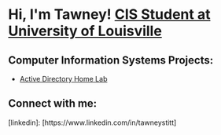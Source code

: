 <h1>Hi, I'm Tawney! <a href="[https://www.linkedin.com/in/tawneystitt/]">CIS Student at University of Louisville</a> </h1>

<h2>Computer Information Systems Projects:</h2>

  - [Active Directory Home Lab](https://github.com/Tawneystitt/)




<h2> Connect with me:</h2>
[linkedin]: [https://www.linkedin.com/in/tawneystitt]


<!--
**Tawneystitt/Tawneystitt** is a ✨ _special_ ✨ repository because its `README.md` (this file) appears on your GitHub profile.

Here are some ideas to get you started:

- 🔭 I’m currently working on ...
- 🌱 I’m currently learning ...
- 👯 I’m looking to collaborate on ...
- 🤔 I’m looking for help with ...
- 💬 Ask me about ...
- 📫 How to reach me: ...
- 😄 Pronouns: ...
- ⚡ Fun fact: ...
-->
